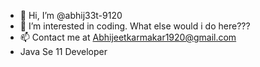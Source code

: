 - 👋 Hi, I’m @abhij33t-9120
- 👀 I’m interested in coding. What else would i do here???
- 📫 Contact me at Abhijeetkarmakar1920@gmail.com
- Java Se 11 Developer

<!---
abhij33t-9120/abhij33t-9120 is a ✨ special ✨ repository because its `README.md` (this file) appears on your GitHub profile.
You can click the Preview link to take a look at your changes.
--->
